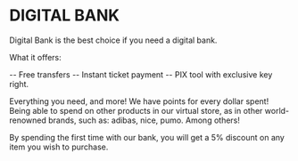 # DIGITAL BANK

Digital Bank is the best choice if you need a digital bank.

What it offers:

-- Free transfers
-- Instant ticket payment
-- PIX tool with exclusive key right.

Everything you need, and more!
We have points for every dollar spent! Being able to spend on other products in our virtual store, as in other world-renowned brands, such as: adibas, nice, pumo. Among others!

By spending the first time with our bank, you will get a 5% discount on any item you wish to purchase.
